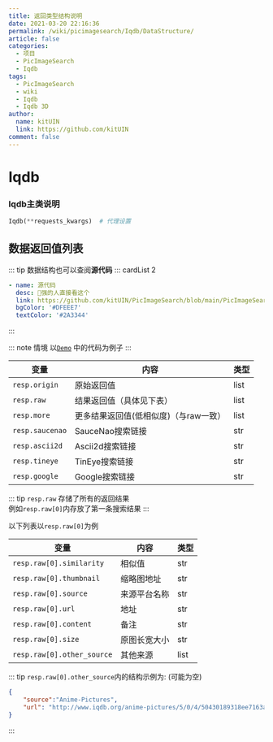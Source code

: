 ```yaml
---
title: 返回类型结构说明
date: 2021-03-20 22:16:36
permalink: /wiki/picimagesearch/Iqdb/DataStructure/
article: false
categories:
  - 项目
  - PicImageSearch
  - Iqdb
tags:
  - PicImageSearch
  - wiki
  - Iqdb
  - Iqdb 3D
author: 
  name: kitUIN
  link: https://github.com/kitUIN
comment: false
---
```

# Iqdb

### Iqdb主类说明
```python
Iqdb(**requests_kwargs)  # 代理设置
```

## 数据返回值列表
::: tip 
数据结构也可以查阅**源代码**
::: cardList 2
```yaml
- name: 源代码
  desc: 🚀强的人直接看这个
  link: https://github.com/kitUIN/PicImageSearch/blob/main/PicImageSearch/model/iqdb.py
  bgColor: '#DFEEE7'
  textColor: '#2A3344'
```
:::

::: note 情境
以[`Demo`](/wiki/picimagesearch/Iqdb/Demo#示例) 中的代码为例子
:::

| 变量              | 内容                    | 类型   |
|-----------------|-----------------------|------|
| `resp.origin`   | 原始返回值                 | list |
| `resp.raw`      | 结果返回值（具体见下表）          | list |
| `resp.more`     | 更多结果返回值(低相似度)（与raw一致） | list |
| `resp.saucenao` | SauceNao搜索链接          | str  |
| `resp.ascii2d`  | Ascii2d搜索链接           | str  |
| `resp.tineye`   | TinEye搜索链接            | str  |
| `resp.google`   | Google搜索链接            | str  |



::: tip
`resp.raw` 存储了所有的返回结果  
例如`resp.raw[0]`内存放了第一条搜索结果
:::

以下列表以`resp.raw[0]`为例


| 变量                         | 内容     | 类型   |
|----------------------------|--------|------|
| `resp.raw[0].similarity`   | 相似值    | str  |
| `resp.raw[0].thumbnail`    | 缩略图地址  | str  |
| `resp.raw[0].source`       | 来源平台名称 | str  |
| `resp.raw[0].url`          | 地址     | str  |
| `resp.raw[0].content`      | 备注     | str  |
| `resp.raw[0].size`         | 原图长宽大小 | str  |
| `resp.raw[0].other_source` | 其他来源   | list |


::: tip
`resp.raw[0].other_source`内的结构示例为: (可能为空) 
```json
{
    "source":"Anime-Pictures",
    "url": "http://www.iqdb.org/anime-pictures/5/0/4/50430189318ee7163a0ee8219cbaf01e.jpg"
}
```
:::
